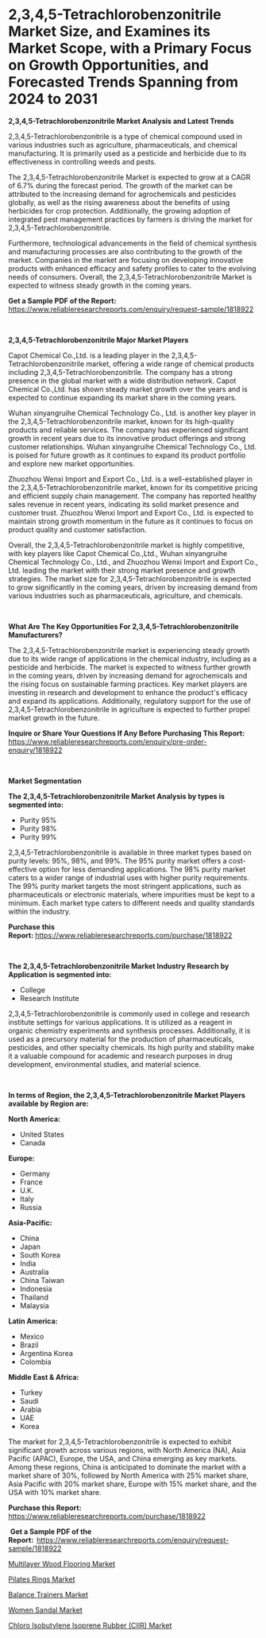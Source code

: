 <p><h1>2,3,4,5-Tetrachlorobenzonitrile Market Size, and Examines its Market Scope, with a Primary Focus on Growth Opportunities, and Forecasted Trends Spanning from 2024 to 2031</h1></p><p><strong>2,3,4,5-Tetrachlorobenzonitrile Market Analysis and Latest Trends</strong></p>
<p><p>2,3,4,5-Tetrachlorobenzonitrile is a type of chemical compound used in various industries such as agriculture, pharmaceuticals, and chemical manufacturing. It is primarily used as a pesticide and herbicide due to its effectiveness in controlling weeds and pests.</p><p>The 2,3,4,5-Tetrachlorobenzonitrile Market is expected to grow at a CAGR of 6.7% during the forecast period. The growth of the market can be attributed to the increasing demand for agrochemicals and pesticides globally, as well as the rising awareness about the benefits of using herbicides for crop protection. Additionally, the growing adoption of integrated pest management practices by farmers is driving the market for 2,3,4,5-Tetrachlorobenzonitrile.</p><p>Furthermore, technological advancements in the field of chemical synthesis and manufacturing processes are also contributing to the growth of the market. Companies in the market are focusing on developing innovative products with enhanced efficacy and safety profiles to cater to the evolving needs of consumers. Overall, the 2,3,4,5-Tetrachlorobenzonitrile Market is expected to witness steady growth in the coming years.</p></p>
<p><strong>Get a Sample PDF of the Report:&nbsp;</strong> <a href="https://www.reliableresearchreports.com/enquiry/request-sample/1818922">https://www.reliableresearchreports.com/enquiry/request-sample/1818922</a></p>
<p>&nbsp;</p>
<p><strong>2,3,4,5-Tetrachlorobenzonitrile Major Market Players</strong></p>
<p><p>Capot Chemical Co.,Ltd. is a leading player in the 2,3,4,5-Tetrachlorobenzonitrile market, offering a wide range of chemical products including 2,3,4,5-Tetrachlorobenzonitrile. The company has a strong presence in the global market with a wide distribution network. Capot Chemical Co.,Ltd. has shown steady market growth over the years and is expected to continue expanding its market share in the coming years.</p><p>Wuhan xinyangruihe Chemical Technology Co., Ltd. is another key player in the 2,3,4,5-Tetrachlorobenzonitrile market, known for its high-quality products and reliable services. The company has experienced significant growth in recent years due to its innovative product offerings and strong customer relationships. Wuhan xinyangruihe Chemical Technology Co., Ltd. is poised for future growth as it continues to expand its product portfolio and explore new market opportunities.</p><p>Zhuozhou Wenxi Import and Export Co., Ltd. is a well-established player in the 2,3,4,5-Tetrachlorobenzonitrile market, known for its competitive pricing and efficient supply chain management. The company has reported healthy sales revenue in recent years, indicating its solid market presence and customer trust. Zhuozhou Wenxi Import and Export Co., Ltd. is expected to maintain strong growth momentum in the future as it continues to focus on product quality and customer satisfaction.</p><p>Overall, the 2,3,4,5-Tetrachlorobenzonitrile market is highly competitive, with key players like Capot Chemical Co.,Ltd., Wuhan xinyangruihe Chemical Technology Co., Ltd., and Zhuozhou Wenxi Import and Export Co., Ltd. leading the market with their strong market presence and growth strategies. The market size for 2,3,4,5-Tetrachlorobenzonitrile is expected to grow significantly in the coming years, driven by increasing demand from various industries such as pharmaceuticals, agriculture, and chemicals.</p></p>
<p>&nbsp;</p>
<p><strong>What Are The Key Opportunities For 2,3,4,5-Tetrachlorobenzonitrile Manufacturers?</strong></p>
<p><p>The 2,3,4,5-Tetrachlorobenzonitrile market is experiencing steady growth due to its wide range of applications in the chemical industry, including as a pesticide and herbicide. The market is expected to witness further growth in the coming years, driven by increasing demand for agrochemicals and the rising focus on sustainable farming practices. Key market players are investing in research and development to enhance the product's efficacy and expand its applications. Additionally, regulatory support for the use of 2,3,4,5-Tetrachlorobenzonitrile in agriculture is expected to further propel market growth in the future.</p></p>
<p><strong>Inquire or Share Your Questions If Any Before Purchasing This Report:</strong> <a href="https://www.reliableresearchreports.com/enquiry/pre-order-enquiry/1818922">https://www.reliableresearchreports.com/enquiry/pre-order-enquiry/1818922</a></p>
<p>&nbsp;</p>
<p><strong>Market Segmentation</strong></p>
<p><strong>The 2,3,4,5-Tetrachlorobenzonitrile Market Analysis by types is segmented into:</strong></p>
<p><ul><li>Purity 95%</li><li>Purity 98%</li><li>Purity 99%</li></ul></p>
<p><p>2,3,4,5-Tetrachlorobenzonitrile is available in three market types based on purity levels: 95%, 98%, and 99%. The 95% purity market offers a cost-effective option for less demanding applications. The 98% purity market caters to a wider range of industrial uses with higher purity requirements. The 99% purity market targets the most stringent applications, such as pharmaceuticals or electronic materials, where impurities must be kept to a minimum. Each market type caters to different needs and quality standards within the industry.</p></p>
<p><strong>Purchase this Report:&nbsp;</strong><a href="https://www.reliableresearchreports.com/purchase/1818922">https://www.reliableresearchreports.com/purchase/1818922</a></p>
<p>&nbsp;</p>
<p><strong>The 2,3,4,5-Tetrachlorobenzonitrile Market Industry Research by Application is segmented into:</strong></p>
<p><ul><li>College</li><li>Research Institute</li></ul></p>
<p><p>2,3,4,5-Tetrachlorobenzonitrile is commonly used in college and research institute settings for various applications. It is utilized as a reagent in organic chemistry experiments and synthesis processes. Additionally, it is used as a precursory material for the production of pharmaceuticals, pesticides, and other specialty chemicals. Its high purity and stability make it a valuable compound for academic and research purposes in drug development, environmental studies, and material science.</p></p>
<p>&nbsp;</p>
<p><strong>In terms of Region, the 2,3,4,5-Tetrachlorobenzonitrile Market Players available by Region are:</strong></p>
<p>
    <p> <strong> North America: </strong>
        <ul>
            <li>United States</li>
            <li>Canada</li>
        </ul>
        </p> 
    <p> <strong> Europe: </strong>
        <ul>
            <li>Germany</li>
            <li>France</li>
            <li>U.K.</li>
            <li>Italy</li>
            <li>Russia</li>
        </ul>
        </p> 
    <p> <strong> Asia-Pacific: </strong>
        <ul>
            <li>China</li>
            <li>Japan</li>
            <li>South Korea</li>
            <li>India</li>
            <li>Australia</li>
            <li>China Taiwan</li>
            <li>Indonesia</li>
            <li>Thailand</li>
            <li>Malaysia</li>
        </ul>
        </p> 
    <p> <strong> Latin America: </strong>
        <ul>
            <li>Mexico</li>
            <li>Brazil</li>
            <li>Argentina Korea</li>
            <li>Colombia</li>
        </ul>
        </p> 
    <p> <strong> Middle East & Africa: </strong>
        <ul>
            <li>Turkey</li>
            <li>Saudi</li>
            <li>Arabia</li>
            <li>UAE</li>
            <li>Korea</li>
        </ul>
    </p>
    </p>
<p><p>The market for 2,3,4,5-Tetrachlorobenzonitrile is expected to exhibit significant growth across various regions, with North America (NA), Asia Pacific (APAC), Europe, the USA, and China emerging as key markets. Among these regions, China is anticipated to dominate the market with a market share of 30%, followed by North America with 25% market share, Asia Pacific with 20% market share, Europe with 15% market share, and the USA with 10% market share.</p></p>
<p><strong>Purchase this Report: </strong><a href="https://www.reliableresearchreports.com/purchase/1818922">https://www.reliableresearchreports.com/purchase/1818922</a></p>
<p>&nbsp;<strong>Get a Sample PDF of the Report:&nbsp;&nbsp;</strong><a href="https://www.reliableresearchreports.com/enquiry/request-sample/1818922">https://www.reliableresearchreports.com/enquiry/request-sample/1818922</a></p>
<p><strong></strong></p>
<p><p><a href="https://medium.com/@bartonhintz/multilayer-wood-flooring-market-research-report-its-history-and-forecast-2024-to-2031-38da1dd53ceb">Multilayer Wood Flooring Market</a></p><p><a href="https://medium.com/@laurabruen2023/pilates-rings-market-report-reveals-the-latest-trends-and-growth-opportunities-of-this-market-52230a6162a8">Pilates Rings Market</a></p><p><a href="https://medium.com/@laurabruen2023/balance-trainers-market-analysis-and-sze-forecasted-for-period-from-2024-to-2031-e3fbe454c7b0">Balance Trainers Market</a></p><p><a href="https://medium.com/@bartonhintz/women-sandal-market-competitive-analysis-market-trends-and-forecast-to-2031-dcc28cc8c25f">Women Sandal Market</a></p><p><a href="https://medium.com/@vallieemard78/chloro-isobutylene-isoprene-rubber-ciir-market-share-evolution-and-market-growth-trends-2024-9c21637ab578">Chloro Isobutylene Isoprene Rubber (CIIR) Market</a></p></p>